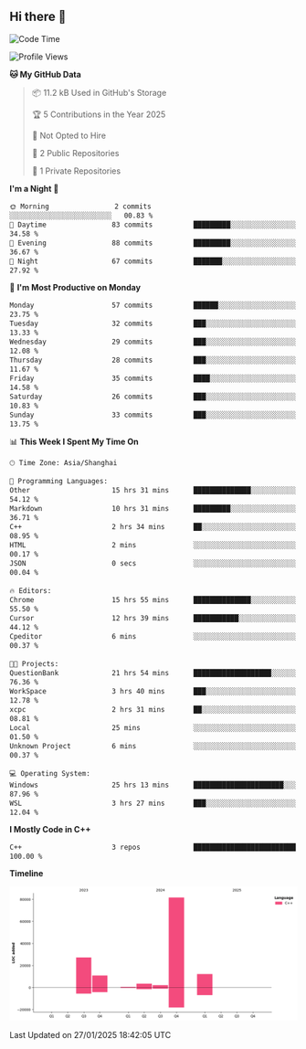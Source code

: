 ## Hi there 👋

<!--
**hh2048/hh2048** is a ✨ _special_ ✨ repository because its `README.md` (this file) appears on your GitHub profile.

Here are some ideas to get you started:

- 🔭 I’m currently working on ...
- 🌱 I’m currently learning ...
- 👯 I’m looking to collaborate on ...
- 🤔 I’m looking for help with ...
- 💬 Ask me about ...
- 📫 How to reach me: ...
- 😄 Pronouns: ...
- ⚡ Fun fact: ...
-->

<!--START_SECTION:waka-->
![Code Time](http://img.shields.io/badge/Code%20Time-1%2C106%20hrs%2024%20mins-blue)

![Profile Views](http://img.shields.io/badge/Profile%20Views-5-blue)

**🐱 My GitHub Data** 

> 📦 11.2 kB Used in GitHub's Storage 
 > 
> 🏆 5 Contributions in the Year 2025
 > 
> 🚫 Not Opted to Hire
 > 
> 📜 2 Public Repositories 
 > 
> 🔑 1 Private Repositories 
 > 
**I'm a Night 🦉** 

```text
🌞 Morning                2 commits           ░░░░░░░░░░░░░░░░░░░░░░░░░   00.83 % 
🌆 Daytime                83 commits          █████████░░░░░░░░░░░░░░░░   34.58 % 
🌃 Evening                88 commits          █████████░░░░░░░░░░░░░░░░   36.67 % 
🌙 Night                  67 commits          ███████░░░░░░░░░░░░░░░░░░   27.92 % 
```
📅 **I'm Most Productive on Monday** 

```text
Monday                   57 commits          ██████░░░░░░░░░░░░░░░░░░░   23.75 % 
Tuesday                  32 commits          ███░░░░░░░░░░░░░░░░░░░░░░   13.33 % 
Wednesday                29 commits          ███░░░░░░░░░░░░░░░░░░░░░░   12.08 % 
Thursday                 28 commits          ███░░░░░░░░░░░░░░░░░░░░░░   11.67 % 
Friday                   35 commits          ████░░░░░░░░░░░░░░░░░░░░░   14.58 % 
Saturday                 26 commits          ███░░░░░░░░░░░░░░░░░░░░░░   10.83 % 
Sunday                   33 commits          ███░░░░░░░░░░░░░░░░░░░░░░   13.75 % 
```


📊 **This Week I Spent My Time On** 

```text
🕑︎ Time Zone: Asia/Shanghai

💬 Programming Languages: 
Other                    15 hrs 31 mins      ██████████████░░░░░░░░░░░   54.12 % 
Markdown                 10 hrs 31 mins      █████████░░░░░░░░░░░░░░░░   36.71 % 
C++                      2 hrs 34 mins       ██░░░░░░░░░░░░░░░░░░░░░░░   08.95 % 
HTML                     2 mins              ░░░░░░░░░░░░░░░░░░░░░░░░░   00.17 % 
JSON                     0 secs              ░░░░░░░░░░░░░░░░░░░░░░░░░   00.04 % 

🔥 Editors: 
Chrome                   15 hrs 55 mins      ██████████████░░░░░░░░░░░   55.50 % 
Cursor                   12 hrs 39 mins      ███████████░░░░░░░░░░░░░░   44.12 % 
Cpeditor                 6 mins              ░░░░░░░░░░░░░░░░░░░░░░░░░   00.37 % 

🐱‍💻 Projects: 
QuestionBank             21 hrs 54 mins      ███████████████████░░░░░░   76.36 % 
WorkSpace                3 hrs 40 mins       ███░░░░░░░░░░░░░░░░░░░░░░   12.78 % 
xcpc                     2 hrs 31 mins       ██░░░░░░░░░░░░░░░░░░░░░░░   08.81 % 
Local                    25 mins             ░░░░░░░░░░░░░░░░░░░░░░░░░   01.50 % 
Unknown Project          6 mins              ░░░░░░░░░░░░░░░░░░░░░░░░░   00.37 % 

💻 Operating System: 
Windows                  25 hrs 13 mins      ██████████████████████░░░   87.96 % 
WSL                      3 hrs 27 mins       ███░░░░░░░░░░░░░░░░░░░░░░   12.04 % 
```

**I Mostly Code in C++** 

```text
C++                      3 repos             █████████████████████████   100.00 % 
```



**Timeline**

![Lines of Code chart](https://raw.githubusercontent.com/hh2048/hh2048/main/assets/bar_graph.png)


 Last Updated on 27/01/2025 18:42:05 UTC
<!--END_SECTION:waka-->
